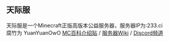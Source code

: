 ## 天际服

天际服是一个Minecraft正版高版本公益服务器，服务器IP为:233.ci  
腐竹为 YuanYuanOwO 
[MC百科介绍贴](https://play.mcmod.cn/sv20186348.html) / [服务器Wiki](https://yuanyuanowo.github.io/TianjiServer2thWiki/) / [Discord频道](https://discord.gg/8xH2a3vbnH)
  
